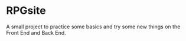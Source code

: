 # RPGsite
A small project to practice some basics and try some new things on the Front End and Back End.